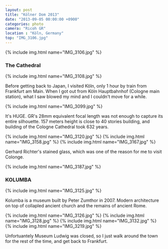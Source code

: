 ```yaml
---
layout: post
title: "Kölner Dom 2013"
date: "2013-09-05 00:00:00 +0900"
categories: photo
camera: "Ricoh GR"
location : "Köln, Germany"
top: "IMG_3106.jpg"
---
```


{% include img.html name="IMG_3106.jpg" %}

### The Cathedral

{% include img.html name="IMG_3108.jpg" %}

Before getting back to Japan, I visited Köln, only 1 hour by train from Frankfurt am Main. When I got out from Köln Hauptbahnhof (Cologne main station), what I saw blowed my mind and I couldn't move for a while.

{% include img.html name="IMG_3099.jpg" %}

It's HUGE. GR's 28mm equivalent focal length was not enough to capture its entire silhouette. 157 meters height is close to 40 stories building, and building of the Cologne Cathedral took 632 years.

{% include img.html name="IMG_3120.jpg" %}
{% include img.html name="IMG_3158.jpg" %}
{% include img.html name="IMG_3167.jpg" %}

Gerhard Richter's stained glass, which was one of the reason for me to visit Colonge.

{% include img.html name="IMG_3187.jpg" %}

### KOLUMBA

{% include img.html name="IMG_3125.jpg" %}

Kolumba is a museum built by Peter Zumthor in 2007. Modern architecture on top of collapled ancient church and the remains of ancient Rome.

{% include img.html name="IMG_3126.jpg" %}
{% include img.html name="IMG_3128.jpg" %}
{% include img.html name="IMG_3132.jpg" %}
{% include img.html name="IMG_3219.jpg" %}

Unfortuantely Museum Ludwig was closed, so I just walk around the town for the rest of the time, and get back to Frankfurt.
